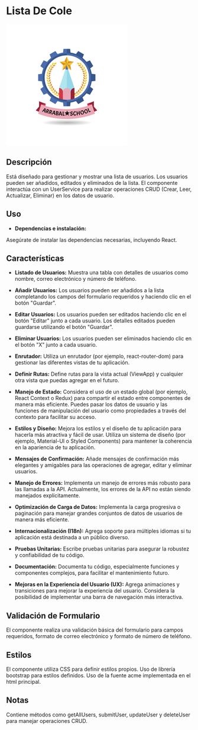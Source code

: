 # Lista De Cole


![Lista de cole](listadecolereact/src/assets/img/logo.png)


## Descripción

Está diseñado para gestionar y mostrar una lista de usuarios. Los usuarios pueden ser añadidos, editados y eliminados de la lista. El componente interactúa con un UserService para realizar operaciones CRUD (Crear, Leer, Actualizar, Eliminar) en los datos de usuario.

## Uso

- **Dependencias e instalación:**

Asegúrate de instalar las dependencias necesarias, incluyendo React.

## Características

- **Listado de Usuarios:**
Muestra una tabla con detalles de usuarios como nombre, correo electrónico y número de teléfono.

- **Añadir Usuarios:** 
Los usuarios pueden ser añadidos a la lista completando los campos del formulario requeridos y haciendo clic en el botón "Guardar".

- **Editar Usuarios:**
Los usuarios pueden ser editados haciendo clic en el botón "Editar" junto a cada usuario. Los detalles editados pueden guardarse utilizando el botón "Guardar".

- **Eliminar Usuarios:**
Los usuarios pueden ser eliminados haciendo clic en el botón "X" junto a cada usuario.

- **Enrutador:**
Utiliza un enrutador (por ejemplo, react-router-dom) para gestionar las diferentes vistas de tu aplicación.

- **Definir Rutas:**
Define rutas para la vista actual (ViewApp) y cualquier otra vista que puedas agregar en el futuro.

- **Manejo de Estado:**
Considera el uso de un estado global (por ejemplo, React Context o Redux) para compartir el estado entre componentes de manera más eficiente.
Puedes pasar los datos de usuario y las funciones de manipulación del usuario como propiedades a través del contexto para facilitar su acceso.

- **Estilos y Diseño:**
Mejora los estilos y el diseño de tu aplicación para hacerla más atractiva y fácil de usar.
Utiliza un sistema de diseño (por ejemplo, Material-UI o Styled Components) para mantener la coherencia en la apariencia de tu aplicación.

- **Mensajes de Confirmación:**
Añade mensajes de confirmación más elegantes y amigables para las operaciones de agregar, editar y eliminar usuarios.

- **Manejo de Errores:**
Implementa un manejo de errores más robusto para las llamadas a la API. Actualmente, los errores de la API no están siendo manejados explícitamente.

- **Optimización de Carga de Datos:**
Implementa la carga progresiva o paginación para manejar grandes conjuntos de datos de usuarios de manera más eficiente.

- **Internacionalización (I18n):**
Agrega soporte para múltiples idiomas si tu aplicación está destinada a un público diverso.

- **Pruebas Unitarias:**
Escribe pruebas unitarias para asegurar la robustez y confiabilidad de tu código.

- **Documentación:**
Documenta tu código, especialmente funciones y componentes complejos, para facilitar el mantenimiento futuro.

- **Mejoras en la Experiencia del Usuario (UX):**
Agrega animaciones y transiciones para mejorar la experiencia del usuario.
Considera la posibilidad de implementar una barra de navegación más interactiva.

## Validación de Formulario

El componente realiza una validación básica del formulario para campos requeridos, formato de correo electrónico y formato de número de teléfono.

## Estilos

El componente utiliza CSS para definir estilos propios. 
Uso de librería bootstrap para estilos definidos.
Uso de la fuente acme implementada en el html principal.

## Notas

Contiene métodos como getAllUsers, submitUser, updateUser y deleteUser para manejar operaciones CRUD.


